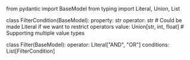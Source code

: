 from pydantic import BaseModel
from typing import Literal, Union, List

class FilterCondition(BaseModel):
    property: str
    operator: str  # Could be made Literal if we want to restrict operators
    value: Union[str, int, float]  # Supporting multiple value types

class Filter(BaseModel):
    operator: Literal["AND", "OR"] 
    conditions: List[FilterCondition]
